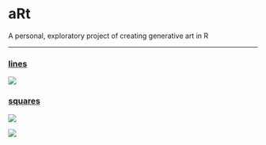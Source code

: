 # aRt
A personal, exploratory project of creating generative art in R
***************************************************************

### [lines](https://github.com/kkakey/aRt/tree/main/lines)

![](https://github.com/kkakey/aRt/main/lines/1-1.png)

### [squares](https://github.com/kkakey/aRt/tree/main/squares)


![](https://github.com/kkakey/aRt/main/squares/plots/plot5-24-64.png)


![](https://github.com/kkakey/aRt/main/squares/plots/4-42.png)
